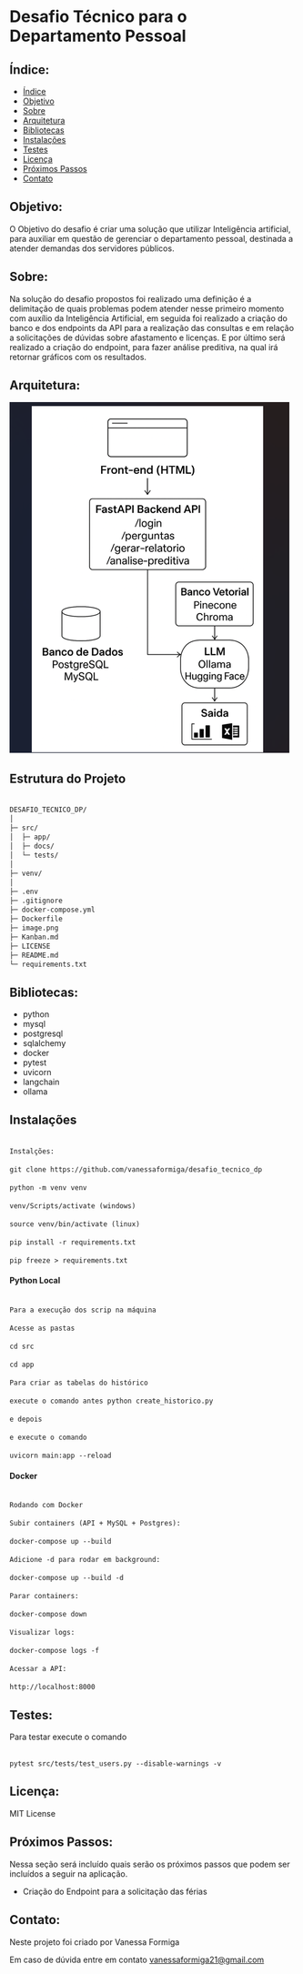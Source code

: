# Desafio Técnico para o Departamento Pessoal

## Índice:

- [Índice](#indice)
- [Objetivo](#objetivo)
- [Sobre](#sobre)
- [Arquitetura](#arquitetura)
- [Bibliotecas](#bibliotecas)
- [Instalações](#instalações)
- [Testes](#testes)
- [Licença](#licença)
- [Próximos Passos](#próximos-passos)
- [Contato](#contato)

## Objetivo:

O Objetivo do desafio é criar uma solução que utilizar Inteligência artificial, para auxiliar em questão de gerenciar o departamento pessoal, destinada a atender demandas dos servidores públicos.

## Sobre:

Na solução do desafio propostos foi realizado uma definição é a delimitação de quais problemas podem atender nesse primeiro momento com auxílio da Inteligência Artificial, em seguida foi realizado a criação do banco e dos endpoints da API para a realização das consultas e em relação a solicitações de dúvidas sobre afastamento e licenças. E por último será realizado a criação do endpoint, para fazer análise preditiva, na qual irá retornar gráficos com os resultados.

## Arquitetura:

![alt text](image.png)

## Estrutura do Projeto
``````

DESAFIO_TECNICO_DP/
│
├─ src/
│  ├─ app/
│  ├─ docs/
│  └─ tests/
│
├─ venv/
│
├─ .env
├─ .gitignore
├─ docker-compose.yml
├─ Dockerfile
├─ image.png
├─ Kanban.md
├─ LICENSE
├─ README.md
└─ requirements.txt
``````

## Bibliotecas:

- python
- mysql
- postgresql
- sqlalchemy
- docker
- pytest
- uvicorn  
- langchain
- ollama


## Instalações

``````

Instalções:

git clone https://github.com/vanessaformiga/desafio_tecnico_dp

python -m venv venv

venv/Scripts/activate (windows)

source venv/bin/activate (linux)

pip install -r requirements.txt

pip freeze > requirements.txt

``````

#### Python Local
``````

Para a execução dos scrip na máquina 

Acesse as pastas 

cd src

cd app

Para criar as tabelas do histórico 

execute o comando antes python create_historico.py

e depois 

e execute o comando

uvicorn main:app --reload

``````

#### Docker

``````

Rodando com Docker

Subir containers (API + MySQL + Postgres):

docker-compose up --build

Adicione -d para rodar em background:

docker-compose up --build -d

Parar containers:

docker-compose down

Visualizar logs:

docker-compose logs -f

Acessar a API:

http://localhost:8000

``````

## Testes:

Para testar execute o comando 

``````

pytest src/tests/test_users.py --disable-warnings -v

``````

## Licença:

MIT License

## Próximos Passos:

Nessa seção será incluído quais serão os próximos passos que podem ser incluídos a seguir na aplicação.

- Criação do Endpoint para a solicitação das férias

## Contato:

Neste projeto foi criado por Vanessa Formiga

Em caso de dúvida entre em contato vanessaformiga21@gmail.com